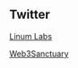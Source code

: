 ## Twitter

[Linum Labs](https://twitter.com/LinumLabs)

[Web3Sanctuary](https://twitter.com/Web3Sanctuary)
